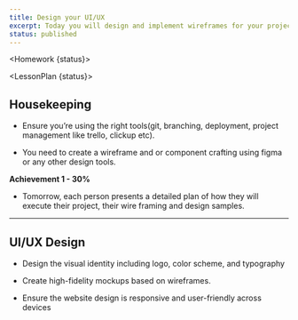 ```yaml
---
title: Design your UI/UX
excerpt: Today you will design and implement wireframes for your project.
status: published
---
```


<script>
	import Homework from "$lib/components/Homework.svelte";
	import LessonPlan from "$lib/components/LessonPlan.svelte";
	import Achievement from "$lib/components/Achievement.svelte";
</script>

<Homework {status}>

</Homework>

<LessonPlan {status}>

<h2>Housekeeping</h2>

- Ensure you’re using the right tools(git, branching, deployment, project management like trello, clickup etc).

- You need to create a wireframe and or component crafting using figma or any other design tools.

**Achievement 1 - 30%** 
- Tomorrow, each person presents a detailed plan of how they will execute their project, their wire framing and design samples.


---

<h2> UI/UX Design </h2>

- Design the visual identity including logo, color scheme, and typography

- Create high-fidelity mockups based on wireframes.

- Ensure the website design is responsive and user-friendly across devices

</LessonPlan>
